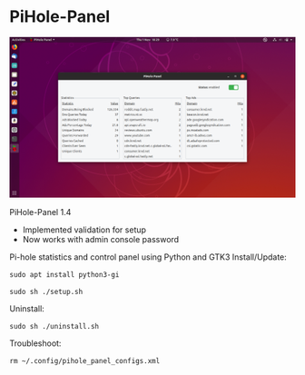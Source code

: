 # PiHole-Panel
![](pihole-panel_preview.png)

PiHole-Panel 1.4
- Implemented validation for setup
- Now works with admin console password 

Pi-hole statistics and control panel using Python and GTK3
Install/Update:
```
sudo apt install python3-gi
```
```
sudo sh ./setup.sh
```

Uninstall:
```
sudo sh ./uninstall.sh
```

Troubleshoot:
```
rm ~/.config/pihole_panel_configs.xml
```
